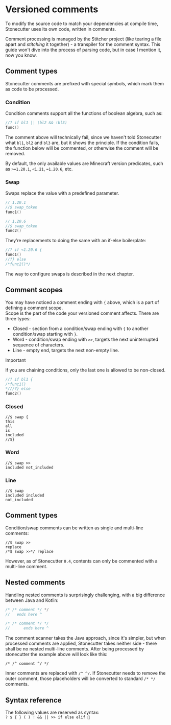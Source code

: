 # Versioned comments
To modify the source code to match your dependencies at compile time, 
Stonecutter uses its own code, written in comments.

Comment processing is managed by the Stitcher project (like tearing a file apart and *stitching* it together) - a transpiler for the comment syntax.
This guide won't dive into the process of parsing code, but in case I mention it, now you know.

## Comment types
Stonecutter comments are prefixed with special symbols, which mark them as code to be processed.

### Condition
Condition comments support all the functions of boolean algebra, such as:
```kotlin
//? if bl1 || (bl2 && !bl3)
func()
```
The comment above will technically fail, since we haven't told Stonecutter what `bl1`, `bl2` and `bl3` are, 
but it shows the principle. If the condition fails, the function below will be commented, or otherwise the comment will be removed.

By default, the only available values are Minecraft version predicates, such as `>=1.20.1`, `<1.21`, `=1.20.6`, etc.

### Swap
Swaps replace the value with a predefined parameter.
```kotlin
// 1.20.1
//$ swap_token
func1()

// 1.20.6
//$ swap_token
func2()
```
They’re replacements to doing the same with an if-else boilerplate:
```kotlin
//? if <1.20.6 {
func1()
//?} else
/*func2()*/
```

The way to configure swaps is described in the next chapter.

## Comment scopes
You may have noticed a comment ending with `{` above, which is a part of defining a comment scope.  
Scope is the part of the code your versioned comment affects.
There are three types:
- Closed - section from a condition/swap ending with `{` to another condition/swap starting with `}`.
- Word - condition/swap ending with `>>`, targets the next uninterrupted sequence of characters.
- Line - empty end, targets the next non-empty line.

> [!IMPORTANT]
> If you are chaining conditions, only the last one is allowed to be non-closed.
> ```kotlin
> //? if bl1 {
> /*func1()
> *///?} else
> func2()
> ```

### Closed
```
//$ swap {
this
all
is
included
//$}
```

### Word
```
//$ swap >>
included not_included
```

### Line
```
//$ swap
included included
not_included
```

## Comment types
Condition/swap comments can be written as single and multi-line comments:
``` 
//$ swap >>
replace
/*$ swap >>*/ replace
```
However, as of Stonecutter `0.4`, contents can only be commented with a multi-line comment.

## Nested comments
Handling nested comments is surprisingly challenging, with a big difference between Java and Kotlin:
```java
/* /* comment */ */
//   ends here ^
```

```kotlin
/* /* comment */ */
//      ends here ^
```
The comment scanner takes the Java approach, since it's simpler, 
but when processed comments are applied, Stonecutter takes neither side - there shall be no nested multi-line comments.
After being processed by stonecutter the example above will look like this:
```
/* /^ comment ^/ */
```
Inner comments are replaced with `/^ ^/`. If Stonecutter needs to remove the outer comment, 
those placeholders will be converted to standard `/* */` comments.

## Syntax reference
The following values are reserved as syntax:  
`? $ { } ( ) ! && || >> if else elif 🍌`